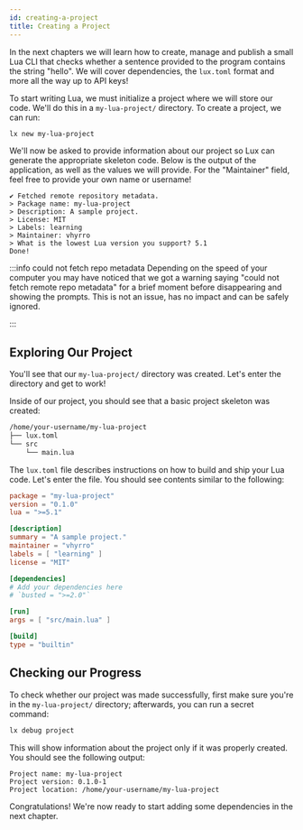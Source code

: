 ```yaml
---
id: creating-a-project
title: Creating a Project
---
```


In the next chapters we will learn how to create, manage and publish a small Lua CLI
that checks whether a sentence provided to the program contains the string "hello".
We will cover dependencies, the `lux.toml` format and more all the way up to API keys!

To start writing Lua, we must initialize a project where we will store our code.
We'll do this in a `my-lua-project/` directory.
To create a project, we can run:

```bash
lx new my-lua-project
```

We'll now be asked to provide information about our project so Lux can generate
the appropriate skeleton code. Below is the output of the application, as well as
the values we will provide. For the "Maintainer" field, feel free to provide your
own name or username!

```
✔ Fetched remote repository metadata.
> Package name: my-lua-project
> Description: A sample project.
> License: MIT
> Labels: learning
> Maintainer: vhyrro
> What is the lowest Lua version you support? 5.1
Done!
```

:::info could not fetch repo metadata
Depending on the speed of your computer you may have noticed that we got a
warning saying "could not fetch remote repo metadata" for a brief moment before
disappearing and showing the prompts. This is not an issue, has no impact and
can be safely ignored.
<!--see [the explanation](todo-path-to-explanation) if you're interested.-->
:::

## Exploring Our Project

You'll see that our `my-lua-project/` directory was created. Let's enter the directory
and get to work!

Inside of our project, you should see that a basic project skeleton was created:

```bash title="tree $(pwd)"
/home/your-username/my-lua-project
├── lux.toml
└── src
    └── main.lua
```

The `lux.toml` file describes instructions on how to build and ship your Lua code.
Let's enter the file. You should see contents similar to the following:

```toml title="lux.toml"
package = "my-lua-project"
version = "0.1.0"
lua = ">=5.1"

[description]
summary = "A sample project."
maintainer = "vhyrro"
labels = [ "learning" ]
license = "MIT"

[dependencies]
# Add your dependencies here
# `busted = ">=2.0"`

[run]
args = [ "src/main.lua" ]

[build]
type = "builtin"
```

## Checking our Progress

To check whether our project was made successfully, first make sure you're in
the `my-lua-project/` directory; afterwards, you can run a secret command:

```bash
lx debug project
```

This will show information about the project only if it was properly created.
You should see the following output:

```
Project name: my-lua-project
Project version: 0.1.0-1
Project location: /home/your-username/my-lua-project
```

Congratulations! We're now ready to start adding some dependencies in the next chapter.

